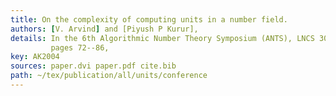 ```yaml
---
title: On the complexity of computing units in a number field.
authors: [V. Arvind] and [Piyush P Kurur],
details: In the 6th Algorithmic Number Theory Symposium (ANTS), LNCS 3076,
         pages 72--86,
key: AK2004
sources: paper.dvi paper.pdf cite.bib
path: ~/tex/publication/all/units/conference
---
```

